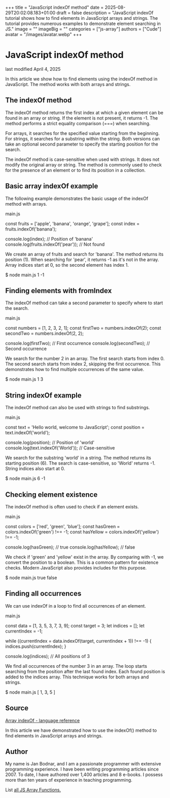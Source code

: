+++
title = "JavaScript indexOf method"
date = 2025-08-29T20:02:08.183+01:00
draft = false
description = "JavaScript indexOf tutorial shows how to find elements in JavaScript arrays and strings. The tutorial provides numerous examples to demonstrate element searching in JS."
image = ""
imageBig = ""
categories = ["js-array"]
authors = ["Cude"]
avatar = "/images/avatar.webp"
+++

# JavaScript indexOf method

last modified April 4, 2025

 

In this article we show how to find elements using the indexOf method
in JavaScript. The method works with both arrays and strings.

## The indexOf method

The indexOf method returns the first index at which a given element
can be found in an array or string. If the element is not present, it returns -1.
The method performs a strict equality comparison (===) when searching.

For arrays, it searches for the specified value starting from the beginning. For
strings, it searches for a substring within the string. Both versions can take an
optional second parameter to specify the starting position for the search.

The indexOf method is case-sensitive when used with strings. It does
not modify the original array or string. The method is commonly used to check for
the presence of an element or to find its position in a collection.

## Basic array indexOf example

The following example demonstrates the basic usage of the indexOf
method with arrays.

main.js
  

const fruits = ['apple', 'banana', 'orange', 'grape'];
const index = fruits.indexOf('banana');

console.log(index);  // Position of 'banana'
console.log(fruits.indexOf('pear'));  // Not found

We create an array of fruits and search for 'banana'. The method returns its
position (1). When searching for 'pear', it returns -1 as it's not in the array.
Array indices start at 0, so the second element has index 1.

$ node main.js
1
-1

## Finding elements with fromIndex

The indexOf method can take a second parameter to specify where to
start the search.

main.js
  

const numbers = [1, 2, 3, 2, 1];
const firstTwo = numbers.indexOf(2);
const secondTwo = numbers.indexOf(2, 2);

console.log(firstTwo);  // First occurrence
console.log(secondTwo); // Second occurrence

We search for the number 2 in an array. The first search starts from index 0.
The second search starts from index 2, skipping the first occurrence. This
demonstrates how to find multiple occurrences of the same value.

$ node main.js
1
3

## String indexOf example

The indexOf method can also be used with strings to find substrings.

main.js
  

const text = 'Hello world, welcome to JavaScript';
const position = text.indexOf('world');

console.log(position);  // Position of 'world'
console.log(text.indexOf('World'));  // Case-sensitive

We search for the substring 'world' in a string. The method returns its starting
position (6). The search is case-sensitive, so 'World' returns -1. String
indices also start at 0.

$ node main.js
6
-1

## Checking element existence

The indexOf method is often used to check if an element exists.

main.js
  

const colors = ['red', 'green', 'blue'];
const hasGreen = colors.indexOf('green') !== -1;
const hasYellow = colors.indexOf('yellow') !== -1;

console.log(hasGreen);  // true
console.log(hasYellow); // false

We check if 'green' and 'yellow' exist in the array. By comparing with -1, we
convert the position to a boolean. This is a common pattern for existence checks.
Modern JavaScript also provides includes for this purpose.

$ node main.js
true
false

## Finding all occurrences

We can use indexOf in a loop to find all occurrences of an element.

main.js
  

const data = [1, 3, 5, 3, 7, 3, 9];
const target = 3;
let indices = [];
let currentIndex = -1;

while ((currentIndex = data.indexOf(target, currentIndex + 1)) !== -1) {
    indices.push(currentIndex);
}

console.log(indices);  // All positions of 3

We find all occurrences of the number 3 in an array. The loop starts searching
from the position after the last found index. Each found position is added to
the indices array. This technique works for both arrays and strings.

$ node main.js
[ 1, 3, 5 ]

## Source

[Array indexOf - language reference](https://developer.mozilla.org/en-US/docs/Web/JavaScript/Reference/Global_Objects/Array/indexOf)

In this article we have demonstrated how to use the indexOf() method to find
elements in JavaScript arrays and strings.

## Author

My name is Jan Bodnar, and I am a passionate programmer with extensive
programming experience. I have been writing programming articles since 2007.
To date, I have authored over 1,400 articles and 8 e-books. I possess more
than ten years of experience in teaching programming.

List [all JS Array Functions.](/javascript/#js-array)